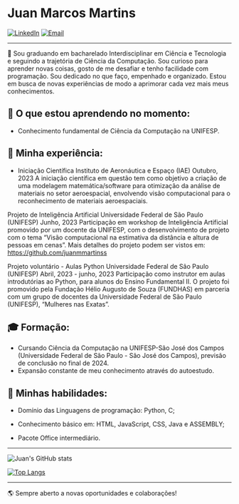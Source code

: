 # Juan Marcos Martins

[![LinkedIn](https://img.shields.io/badge/LinkedIn-Juan%20Martins-blue)](https://www.linkedin.com/in/juan-marcos-martins-1aa289248/)
[![Email](https://img.shields.io/badge/Email-juanmarcosmartinss%40gmail.com-red)](mailto:juanmarcosmartinss@gmail.com)

---
:wave: Sou graduando em bacharelado Interdisciplinar em Ciência e
Tecnologia e seguindo a trajetória de Ciência da Computação. Sou
curioso para aprender novas coisas, gosto de me desafiar e tenho
facilidade com programação. Sou dedicado no que faço,
empenhado e organizado. Estou em busca de novas experiências
de modo a aprimorar cada vez mais meus conhecimentos.

## :open_book: O que estou aprendendo no momento:
- Conhecimento fundamental de Ciência da Computação na UNIFESP.

## :briefcase: Minha experiência:
- Iniciação Científica
Instituto de Aeronáutica e Espaço (IAE)
Outubro, 2023
A iniciação científica em questão tem como objetivo a criação de uma modelagem matemática/software para otimização da análise de materiais no setor aeroespacial, envolvendo visão computacional para o reconhecimento de materiais aeroespaciais.


Projeto de Inteligência Artificial
Universidade Federal de São Paulo (UNIFESP)
Junho, 2023
Participação em workshop de Inteligência Artificial promovido por um docente da UNIFESP, com o desenvolvimento de projeto com o tema “Visão computacional na estimativa da distância e altura de pessoas em cenas”. Mais detalhes do projeto podem ser vistos em: https://github.com/juanmmartinss


Projeto voluntário - Aulas Python
Universidade Federal de São Paulo (UNIFESP)
Abril, 2023 - junho, 2023
Participação como instrutor em aulas introdutórias ao Python, para alunos do Ensino Fundamental II. O projeto foi promovido pela Fundação Hélio Augusto de Souza (FUNDHAS) em parceria com um grupo de docentes da Universidade Federal de São Paulo (UNIFESP), “Mulheres nas Exatas”. 


## :mortar_board: Formação:
- Cursando Ciência da Computação na UNIFESP-São José dos Campos (Universidade Federal de São Paulo - São José dos Campos), previsão de conclusão no final de 2024.
- Expansão constante de meu conhecimento através do autoestudo.

## :dart: Minhas habilidades:
- Domínio das Linguagens de
programação: Python, C;

- Conhecimento básico em:
HTML, JavaScript, CSS,  Java e ASSEMBLY;

- Pacote Office intermediário.



---

![Juan's GitHub stats](https://github-readme-stats.vercel.app/api?username=juanmmartinss&show_icons=true&theme=merko)

[![Top Langs](https://github-readme-stats.vercel.app/api/top-langs/?username=juanmmartinss&layout=compact&theme=merko)](https://github.com/juanmmartinss/github-readme-stats)


---

:earth_americas: Sempre aberto a novas oportunidades e colaborações!
